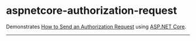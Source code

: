 # aspnetcore-authorization-request

Demonstrates [How to Send an Authorization Request](https://github.com/mrtillman/counter-culture.secure/wiki/How-To-Send-an-Authorization-Request) using [ASP.NET Core](https://docs.microsoft.com/en-us/aspnet/core/?view=aspnetcore-2.2).

---